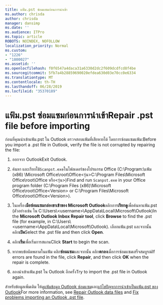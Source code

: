 ```yaml
---
title: แฟ้ม.pst ซ่อมแซมก่อนการนำเข้า
ms.author: chrisda
author: chrisda
manager: dansimp
ms.date: ''
ms.audience: ITPro
ms.topic: article
ROBOTS: NOINDEX, NOFOLLOW
localization_priority: Normal
ms.custom:
- "1226"
- "1800027"
ms.assetid: ''
ms.openlocfilehash: f0f6547a4daca31a6330d2dc2f609dcdfcd8f4be
ms.sourcegitcommit: 5fb7a4b28859690020efdea630d03e70cc0e6334
ms.translationtype: MT
ms.contentlocale: th-TH
ms.lasthandoff: 06/28/2019
ms.locfileid: "35370189"
---
```

# <a name="repair-pst-file-before-importing"></a><span data-ttu-id="f8c6f-102">แฟ้ม.pst ซ่อมแซมก่อนการนำเข้า</span><span class="sxs-lookup"><span data-stu-id="f8c6f-102">Repair .pst file before importing</span></span>

<span data-ttu-id="f8c6f-103">ก่อนที่คุณนำเข้าแฟ้ม.pst ใน Outlook ตรวจสอบแฟ้มที่เสียหายได้ โดยการซ่อมแซมแฟ้ม:</span><span class="sxs-lookup"><span data-stu-id="f8c6f-103">Before you import a .pst file in Outlook, verify the file is not corrupted by repairing the file:</span></span>

1. <span data-ttu-id="f8c6f-104">ออกจาก Outlook</span><span class="sxs-lookup"><span data-stu-id="f8c6f-104">Exit Outlook.</span></span>

2. <span data-ttu-id="f8c6f-105">ค้นหา และเรียกใช้`Scanpst.exe`ในโฟลเดอร์ของโปรแกรม Office (C:\Program:\แฟ้ม (x86) \Microsoft Office\root\Office\<รุ่น\>C:\Program Files\Microsoft Office\root\Office หรือ\<รุ่น\>)</span><span class="sxs-lookup"><span data-stu-id="f8c6f-105">Find and run `Scanpst.exe` in your Office program folder (C:\Program Files (x86)\Microsoft Office\root\Office\<Version\> or C:\Program Files\Microsoft Office\root\Office\<Version\>).</span></span>

3. <span data-ttu-id="f8c6f-106">ในเครื่อง**มือซ่อมแซมกล่องขาเข้าของ Microsoft Outlook**คลิกการ**เรียกดู**เพื่อค้นหาแฟ้ม.pst (ตัวอย่างเช่น ใน C:\Users\\<username\>\AppData\Local\Microsoft\Outlook)</span><span class="sxs-lookup"><span data-stu-id="f8c6f-106">In the **Microsoft Outlook Inbox Repair tool**, click **Browse** to find the .pst file (for example, in C:\Users\\<username\>\AppData\Local\Microsoft\Outlook).</span></span> <span data-ttu-id="f8c6f-107">เลือกแฟ้ม.pst และจากนั้น คลิก**เปิด**</span><span class="sxs-lookup"><span data-stu-id="f8c6f-107">Select the .pst file and then click **Open**.</span></span>

4. <span data-ttu-id="f8c6f-108">คลิก**เริ่ม**เพื่อเริ่มการสแกน</span><span class="sxs-lookup"><span data-stu-id="f8c6f-108">Click **Start** to begin the scan.</span></span>

5. <span data-ttu-id="f8c6f-109">หากพบข้อผิดพลาดในแฟ้ม คลิก**ซ่อมแซม**และจากนั้น คลิก**ตกลง**เมื่อการซ่อมแซมเสร็จสมบูรณ์</span><span class="sxs-lookup"><span data-stu-id="f8c6f-109">If errors are found in the file, click **Repair**, and then click **OK** when the repair is complete.</span></span>

6. <span data-ttu-id="f8c6f-110">ลองนำเข้าแฟ้ม.pst ใน Outlook อีกครั้ง</span><span class="sxs-lookup"><span data-stu-id="f8c6f-110">Try to import the .pst file in Outlook again.</span></span>

<span data-ttu-id="f8c6f-111">สำหรับข้อมูลเพิ่มเติม ให้ดู[แฟ้มข้อมูล Outlook ซ่อมแซม](https://support.office.com/article/25663bc3-11ec-4412-86c4-60458afc5253)และ[แก้ไขปัญหาการนำเข้าเป็นแฟ้ม.pst ของ Outlook](https://support.office.com/article/2d2e50dc-5c36-4ab2-ab50-f1be733b3d6e)</span><span class="sxs-lookup"><span data-stu-id="f8c6f-111">For more information, see [Repair Outlook data files](https://support.office.com/article/25663bc3-11ec-4412-86c4-60458afc5253) and [Fix problems importing an Outlook .pst file](https://support.office.com/article/2d2e50dc-5c36-4ab2-ab50-f1be733b3d6e).</span></span>
